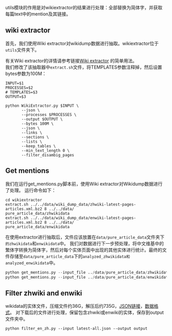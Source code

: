 
utils模块的作用是对wikiextractor的结果进行处理：全部替换为简体字，并获取每篇text中的mention及其链接。  

## wiki extractor
首先，我们使用Wiki extractor对wikidump数据进行抽取。wikiextractor位于`utils`文件夹下。

有关Wiki extractor的详情请参考链接[Wiki extractor](https://github.com/attardi/wikiextractor)
的简单用法。  
我们修改了该抽取器中`extract.sh`文件，将TEMPLATES参数注释掉，然后设置bytes参数为100M：
```shell
INPUT=$1
PROCESSES=$2
# TEMPLATES=$3
OUTPUT=$3

python WikiExtractor.py $INPUT \
       --json \
       --processes $PROCESSES \
       --output $OUTPUT \
       --bytes 100M \
       --json \
       --links \
       --sections \
       --lists \
       --keep_tables \
       --min_text_length 0 \
       --filter_disambig_pages

```

## Get mentions
我们在运行get_mentions.py脚本前，使用Wiki extractor对Wikidump数据进行了处理。
运行命令如下：
```shell
cd wikiextractor
extract.sh ../../data/wiki_dump_data/zhwiki-latest-pages-articles.xml.bz2 8 ../../data/
pure_article_data/zhwikidata
extract.sh ../../data/wiki_dump_data/enwiki-latest-pages-articles.xml.bz2 8 ../../data/
pure_article_data/enwikidata
```

在使用extractor进行抽取后，文件应该放置在`data/pure_article_data`文件夹下`的zhwikidata`和`enwikidata`中。
我们对数据进行下一步预处理，将中文维基中的繁体字转换为简体字，然后对每个实体页面中出现的其他实体进行统计。最终的文件存储至`data/pure_article_data`下的`analyzed_zhwikidata和analyzed_enwikidata`中。
```python
python get_mentions.py --input_file ../data/pure_article_data/zhwikidata --output_file  ../data/pure_article_data/analyzed_zhwikidata
python get_mentions.py --input_file ../data/pure_article_data/enwikidata --output_file ../data/pure_article_data/analyzed_enwikidata
```

## Filter zhwiki and enwiki
wikidata的实体文件，压缩文件约36G，解压后约735G，[JSON链接](https://dumps.wikimedia.org/wikidatawiki/entities/)，[数据格式](https://www.mediawiki.org/wiki/Wikibase/DataModel/JSON)。
对下载后的文件进行处理，保留包含zhwiki或enwiki的实体，保存到output文件夹中。
```
python filter_en_zh.py --input latest-all.json --output output
```